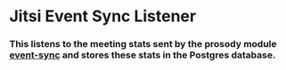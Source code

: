 # Jitsi Event Sync Listener

### This listens to the meeting stats sent by the prosody module [event-sync](https://github.com/jitsi-contrib/prosody-plugins/tree/main/event_sync) and stores these stats in the Postgres database. 
